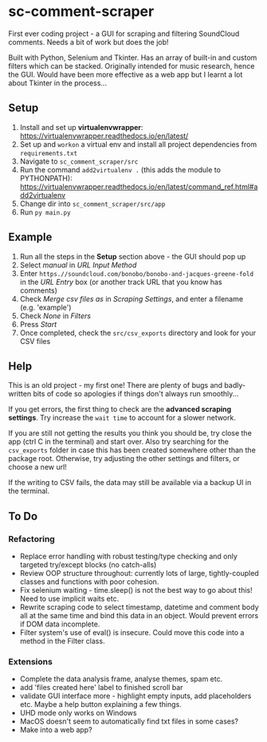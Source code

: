# sc-comment-scraper

First ever coding project - a GUI for scraping and filtering SoundCloud comments. Needs a bit of work but does the job!

Built with Python, Selenium and Tkinter. Has an array of built-in and custom filters which can be stacked. Originally intended for music research, hence the GUI. Would have been more effective as a web app but I learnt a lot about Tkinter in the process...

## Setup

1. Install and set up **virtualenvwrapper**: https://virtualenvwrapper.readthedocs.io/en/latest/
2. Set up and `workon` a virtual env and install all project dependencies from `requirements.txt`
3. Navigate to `sc_comment_scraper/src`
4. Run the command `add2virtualenv .` (this adds the module to PYTHONPATH): https://virtualenvwrapper.readthedocs.io/en/latest/command_ref.html#add2virtualenv
5. Change dir into `sc_comment_scraper/src/app`
6. Run `py main.py`

## Example

1. Run all the steps in the **Setup** section above - the GUI should pop up
2. Select _manual_ in _URL Input Method_
3. Enter `https.//soundcloud.com/bonobo/bonobo-and-jacques-greene-fold` in the _URL Entry_ box (or another track URL that you know has comments)
4. Check _Merge csv files as_ in _Scraping Settings_, and enter a filename (e.g. 'example')
5. Check _None_ in _Filters_
6. Press _Start_
7. Once completed, check the `src/csv_exports` directory and look for your CSV files

## Help

This is an old project - my first one! There are plenty of bugs and badly-written bits of code so apologies if things don't always run smoothly...

If you get errors, the first thing to check are the **advanced scraping settings**. Try increase the `wait time` to account for a slower network.

If you are still not getting the results you think you should be, try close the app (ctrl C in the terminal) and start over. Also try searching for the `csv_exports` folder in case this has been created somewhere other than the package root. Otherwise, try adjusting the other settings and filters, or choose a new url!

If the writing to CSV fails, the data may still be available via a backup UI in the terminal.

## To Do

### Refactoring

- Replace error handling with robust testing/type checking and only targeted try/except blocks (no catch-alls)
- Review OOP structure throughout: currently lots of large, tightly-coupled classes and functions with poor cohesion.
- Fix selenium waiting - time.sleep() is not the best way to go about this! Need to use implicit waits etc.
- Rewrite scraping code to select timestamp, datetime and comment body all at the same time and bind this data in an object. Would prevent errors if DOM data incomplete.
- Filter system's use of eval() is insecure. Could move this code into a method in the Filter class.

### Extensions

- Complete the data analysis frame, analyse themes, spam etc.
- add 'files created here' label to finished scroll bar
- validate GUI interface more - highlight empty inputs, add placeholders etc. Maybe a help button explaining a few things.
- UHD mode only works on Windows
- MacOS doesn't seem to automatically find txt files in some cases?
- Make into a web app?
